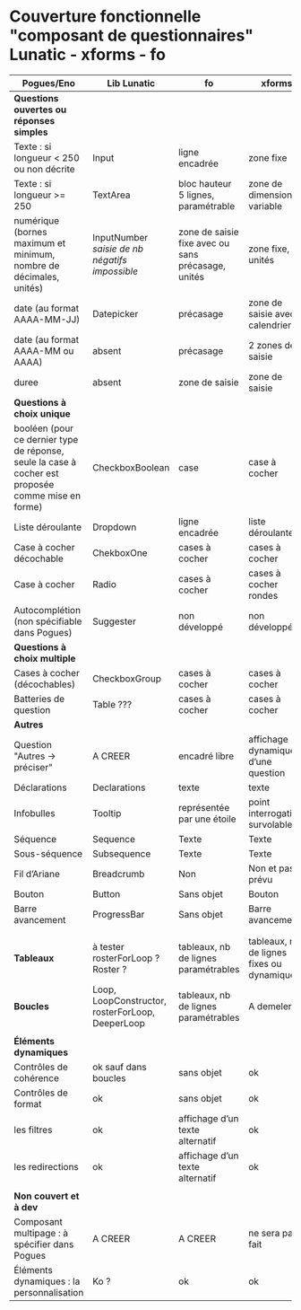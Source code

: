 # Couverture fonctionnelle "composant de questionnaires" Lunatic - xforms - fo 


 |  Pogues/Eno |  Lib Lunatic |  fo | xforms | 
 |----------|----------|----------|----------|
 |  **Questions ouvertes ou réponses simples** |   |   |   |  
 |  Texte : si longueur < 250 ou non décrite |  Input |  ligne encadrée |  zone fixe  |  
 |  Texte : si longueur >= 250 |  TextArea |  bloc hauteur 5 lignes, paramétrable |  zone de dimension variable |  
 |  numérique (bornes maximum et minimum, nombre de décimales, unités) |  InputNumber *saisie de nb négatifs impossible* |  zone de saisie fixe avec ou sans précasage, unités | zone fixe, unités |  
 |  date (au format AAAA-MM-JJ) |  Datepicker  |  précasage | zone de saisie avec calendrier |  
 |  date (au format AAAA-MM ou AAAA) |  absent  |  précasage | 2 zones de saisie |  
 |  duree  |  absent  |  zone de saisie | zone de saisie |  
 |  **Questions à choix unique** |   |   |   |  
 |  booléen (pour ce dernier type de réponse, seule la case à cocher est proposée comme mise en forme) |  CheckboxBoolean |  case |  case à cocher |  
 |  Liste déroulante |  Dropdown |  ligne encadrée  |  liste déroulante |  
 |  Case à cocher décochable |  ChekboxOne |  cases à cocher |  cases à cocher  |  
 |  Case à cocher |  Radio |  cases à cocher | cases à cocher rondes |  
 |  Autocomplétion (non spécifiable dans Pogues) |  Suggester | non développé  | non développé   |  
 |  **Questions à choix multiple**|   |   |   |  
 |  Cases à cocher (décochables) |  CheckboxGroup |   cases à cocher |  cases à cocher |  
 |  Batteries de question |  Table ??? |  cases à cocher  | cases à cocher |  
 | **Autres**  |   |   |   |  
 |  Question "Autres -> préciser" |  A CREER |  encadré libre | affichage dynamique d’une question  |  
 |  Déclarations  |  Declarations  |  texte |  texte |  
 |  Infobulles |  Tooltip |  représentée par une étoile |  point interrogation, survolable |  
 |  Séquence |  Sequence |  Texte |  Texte  |  
 |  Sous-séquence |  Subsequence |  Texte  |  Texte  |  
 |  Fil d’Ariane |  Breadcrumb |  Non  |  Non et pas prévu |  
 |  Bouton |  Button |  Sans objet |  Bouton |  
 |  Barre avancement |  ProgressBar  | Sans objet  | Barre avancement  |  
 |   |   |   |   |  
 |   |   |   |   |  
 |  **Tableaux** | à tester rosterForLoop ? Roster ?  | tableaux, nb de lignes paramétrables   |  tableaux, nb de lignes fixes ou dynamiques  |  
 |  **Boucles** | Loop, LoopConstructor, rosterForLoop, DeeperLoop |  tableaux, nb de lignes paramétrables |  A demeler |  
  |   |   |   |   |  
  |  **Éléments dynamiques** |   |   |   |  
 |  Contrôles de cohérence  |  ok sauf dans boucles |  sans objet |  ok |  
 |  Contrôles de format  |  ok |  sans objet |  ok |  
 |  les filtres |  ok |  affichage d’un texte alternatif |  ok |  
 |  les redirections |  ok |  affichage d’un texte alternatif |  ok |   
 |   |   |   |   |  
 |  **Non couvert et à dev** |   |   |   |  
 |  Composant multipage  : à spécifier dans Pogues |  A CREER | A CREER  | ne sera pas fait  |  
 |  Éléments dynamiques : la personnalisation |  Ko ? |  ok | ok  |  

